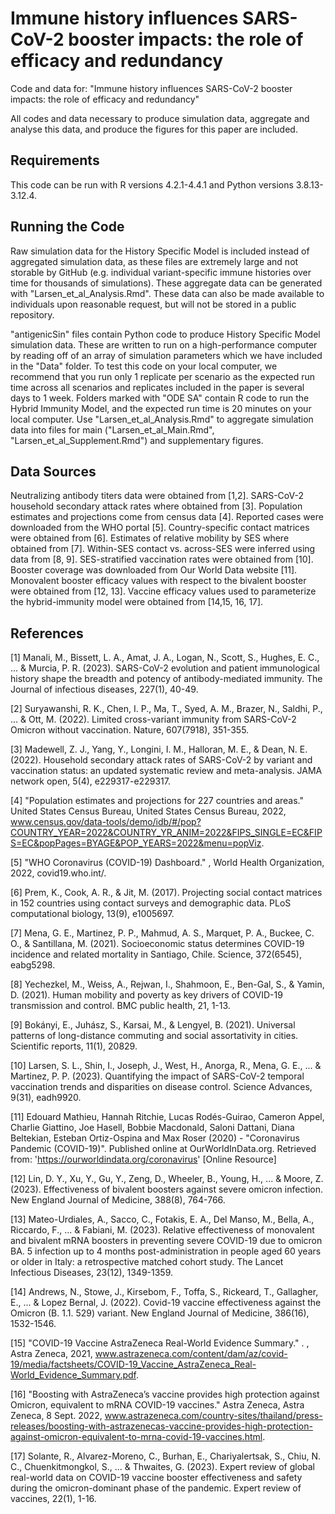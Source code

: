 # Immune history influences SARS-CoV-2 booster impacts: the role of efficacy and redundancy
Code and data for: "Immune history influences SARS-CoV-2 booster impacts: the role of efficacy and redundancy"

All codes and data necessary to produce simulation data, aggregate and analyse this data, and produce the figures for this paper are included. 

## Requirements
This code can be run with R versions 4.2.1-4.4.1 and Python versions 3.8.13-3.12.4.

## Running the Code
Raw simulation data for the History Specific Model is included instead of aggregated simulation data, as these files are extremely large and not storable by GitHub (e.g. individual variant-specific immune histories over time for thousands of simulations). These aggregate data can be generated with "Larsen_et_al_Analysis.Rmd". These data can also be made available to individuals upon reasonable request, but will not be stored in a public repository. 

"antigenicSin" files contain Python code to produce History Specific Model simulation data. These are written to run on a high-performance computer by reading off of an array of simulation parameters which we have included in the "Data" folder. To test this code on your local computer, we recommend that you run only 1 replicate per scenario as the expected run time across all scenarios and replicates included in the paper is several days to 1 week. Folders marked with "ODE SA" contain R code to run the Hybrid Immunity Model, and the expected run time is 20 minutes on your local computer.  Use "Larsen_et_al_Analysis.Rmd" to aggregate simulation data into files for main ("Larsen_et_al_Main.Rmd", "Larsen_et_al_Supplement.Rmd") and supplementary figures. 

## Data Sources
Neutralizing antibody titers data were obtained from [1,2]. SARS-CoV-2 household secondary attack rates where obtained from [3]. Population estimates and projections come from census data [4]. Reported cases were downloaded from the WHO portal [5]. Country-specific contact matrices were obtained from [6]. Estimates of relative mobility by SES where obtained from [7]. Within-SES contact vs. across-SES were inferred using data from [8, 9]. SES-stratified vaccination rates were obtained from [10]. Booster coverage was downloaded from Our World Data website [11]. Monovalent booster efficacy values with respect to the bivalent booster were obtained from [12, 13]. Vaccine efficacy values used to parameterize the hybrid-immunity model were obtained from [14,15, 16, 17]. 

## References

[1] Manali, M., Bissett, L. A., Amat, J. A., Logan, N., Scott, S., Hughes, E. C., ... & Murcia, P. R. (2023). SARS-CoV-2 evolution and patient immunological history shape the breadth and potency of antibody-mediated immunity. The Journal of infectious diseases, 227(1), 40-49.

[2] Suryawanshi, R. K., Chen, I. P., Ma, T., Syed, A. M., Brazer, N., Saldhi, P., ... & Ott, M. (2022). Limited cross-variant immunity from SARS-CoV-2 Omicron without vaccination. Nature, 607(7918), 351-355.

[3] Madewell, Z. J., Yang, Y., Longini, I. M., Halloran, M. E., & Dean, N. E. (2022). Household secondary attack rates of SARS-CoV-2 by variant and vaccination status: an updated systematic review and meta-analysis. JAMA network open, 5(4), e229317-e229317.

[4] "Population estimates and projections for 227 countries and areas." United States Census Bureau, United States Census Bureau, 2022, www.census.gov/data-tools/demo/idb/#/pop?COUNTRY_YEAR=2022&COUNTRY_YR_ANIM=2022&FIPS_SINGLE=EC&FIPS=EC&popPages=BYAGE&POP_YEARS=2022&menu=popViz.

[5] "WHO Coronavirus (COVID-19) Dashboard." , World Health Organization, 2022, covid19.who.int/.

[6] Prem, K., Cook, A. R., & Jit, M. (2017). Projecting social contact matrices in 152 countries using contact surveys and demographic data. PLoS computational biology, 13(9), e1005697.

[7] Mena, G. E., Martinez, P. P., Mahmud, A. S., Marquet, P. A., Buckee, C. O., & Santillana, M. (2021). Socioeconomic status determines COVID-19 incidence and related mortality in Santiago, Chile. Science, 372(6545), eabg5298.

[8] Yechezkel, M., Weiss, A., Rejwan, I., Shahmoon, E., Ben-Gal, S., & Yamin, D. (2021). Human mobility and poverty as key drivers of COVID-19 transmission and control. BMC public health, 21, 1-13.

[9] Bokányi, E., Juhász, S., Karsai, M., & Lengyel, B. (2021). Universal patterns of long-distance commuting and social assortativity in cities. Scientific reports, 11(1), 20829.

[10] Larsen, S. L., Shin, I., Joseph, J., West, H., Anorga, R., Mena, G. E., ... & Martinez, P. P. (2023). Quantifying the impact of SARS-CoV-2 temporal vaccination trends and disparities on disease control. Science Advances, 9(31), eadh9920.

[11] Edouard Mathieu, Hannah Ritchie, Lucas Rodés-Guirao, Cameron Appel, Charlie Giattino, Joe Hasell, Bobbie Macdonald, Saloni Dattani, Diana Beltekian, Esteban Ortiz-Ospina and Max Roser (2020) - "Coronavirus Pandemic (COVID-19)". Published online at OurWorldInData.org. Retrieved from: 'https://ourworldindata.org/coronavirus' [Online Resource]

[12] Lin, D. Y., Xu, Y., Gu, Y., Zeng, D., Wheeler, B., Young, H., ... & Moore, Z. (2023). Effectiveness of bivalent boosters against severe omicron infection. New England Journal of Medicine, 388(8), 764-766.

[13] Mateo-Urdiales, A., Sacco, C., Fotakis, E. A., Del Manso, M., Bella, A., Riccardo, F., ... & Fabiani, M. (2023). Relative effectiveness of monovalent and bivalent mRNA boosters in preventing severe COVID-19 due to omicron BA. 5 infection up to 4 months post-administration in people aged 60 years or older in Italy: a retrospective matched cohort study. The Lancet Infectious Diseases, 23(12), 1349-1359.

[14] Andrews, N., Stowe, J., Kirsebom, F., Toffa, S., Rickeard, T., Gallagher, E., ... & Lopez Bernal, J. (2022). Covid-19 vaccine effectiveness against the Omicron (B. 1.1. 529) variant. New England Journal of Medicine, 386(16), 1532-1546.

[15] "COVID-19 Vaccine AstraZeneca Real-World Evidence Summary." . , Astra Zeneca, 2021, www.astrazeneca.com/content/dam/az/covid-19/media/factsheets/COVID-19_Vaccine_AstraZeneca_Real-World_Evidence_Summary.pdf.

[16] "Boosting with AstraZeneca’s vaccine provides high protection against Omicron, equivalent to mRNA COVID-19 vaccines." Astra Zeneca, Astra Zeneca, 8 Sept. 2022, www.astrazeneca.com/country-sites/thailand/press-releases/boosting-with-astrazenecas-vaccine-provides-high-protection-against-omicron-equivalent-to-mrna-covid-19-vaccines.html.

[17] Solante, R., Alvarez-Moreno, C., Burhan, E., Chariyalertsak, S., Chiu, N. C., Chuenkitmongkol, S., ... & Thwaites, G. (2023). Expert review of global real-world data on COVID-19 vaccine booster effectiveness and safety during the omicron-dominant phase of the pandemic. Expert review of vaccines, 22(1), 1-16.
